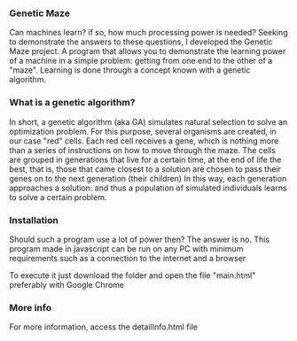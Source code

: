 ### Genetic Maze
Can machines learn? if so, how much processing power is needed?
Seeking to demonstrate the answers to these questions, I developed the Genetic Maze project. 
A program that allows you to demonstrate the learning power of a machine in a simple problem: getting from one end to the other of a "maze". Learning is done through a concept known with a genetic algorithm.

### What is a genetic algorithm?
In short, a genetic algorithm (aka GA) simulates natural selection to solve an optimization problem.
For this purpose, several organisms are created, in our case "red" cells.
Each red cell receives a gene, which is nothing more than a series of instructions on how to move through the maze.
The cells are grouped in generations that live for a certain time, at the end of life the best, that is, those that came closest to a solution are chosen to pass their genes on to the next generation (their children)
In this way, each generation approaches a solution: and thus a population of simulated individuals learns to solve a certain problem.

### Installation
Should such a program use a lot of power then?
The answer is no. This program made in javascript can be run on any PC with minimum requirements such as a connection to the internet and a browser

To execute it just download the folder and open the file "main.html"
preferably with Google Chrome

### More info
For more information, access the detailInfo.html file

